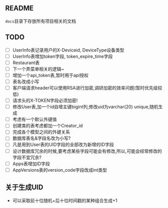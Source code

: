## README

`docs`目录下存放所有项目相关的文档

## TODO

- [ ] UserInfo表记录用户的X-Deviceid, DeviceType设备类型
- [ ] UserInfo表增加token字段, token_expire_time字段
- [ ] Restaurant表
- [ ] 下一个弄菜单相关的逻辑~
- [ ] 增加一个api_token表,暂时用于api授权
- [ ] 表名改成小写
- [ ] 客户端请求header可以使用RSA进行加密,调研加密的效率问题(暂时优先级较低)
- [ ] 请求头的X-TOKEN字段必须加密!
- [ ] 修改User表,加一个id自增主键bigint列,修改uid为varchar(20) unique,随机生成
- [ ] 考虑有一个默认外键值
- [ ] 创建类的表考虑都加一个Creator_id
- [ ] 完成各个模型之间的外键关系
- [ ] 数据库表名&字段名改为小写?
- [ ] 凡是用到User表的UID字段的全部改为新增的ID字段
- [ ] 设计数据库冗余的时候,要考虑某些字段可能会有修改,所以,可能会经常修改的字段不宜冗余?
- [ ] Apps表增加ID字段
- [ ] AppVersions表的version_code字段改成int类型

## 关于生成UID

- 可以采取前十位随机+后十位时间戳的某种组合生成+1
